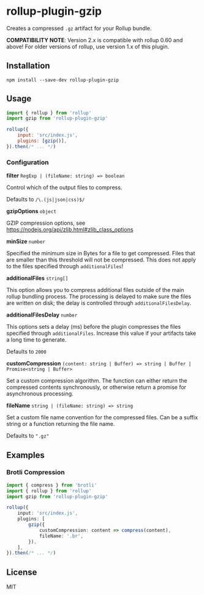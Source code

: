 # rollup-plugin-gzip

Creates a compressed `.gz` artifact for your Rollup bundle.

**COMPATIBILITY NOTE**: Version 2.x is compatible with rollup 0.60 and above! For older versions of rollup, use version 1.x of this plugin.

## Installation

```
npm install --save-dev rollup-plugin-gzip
```

## Usage

```js
import { rollup } from 'rollup'
import gzip from 'rollup-plugin-gzip'

rollup({
    input: 'src/index.js',
    plugins: [gzip()],
}).then(/* ... */)
```

### Configuration

**filter** `RegExp | (fileName: string) => boolean`

Control which of the output files to compress.

Defaults to `/\.(js|json|css)$/`

**gzipOptions** `object`

GZIP compression options, see https://nodejs.org/api/zlib.html#zlib_class_options

**minSize** `number`

Specified the minimum size in Bytes for a file to get compressed. Files that are smaller than this threshold will not be compressed. This does not apply to the files specified through `additionalFiles`!

**additionalFiles** `string[]`

This option allows you to compress additional files outside of the main rollup bundling process. The processing is delayed to make sure the files are written on disk; the delay is controlled through `additionalFilesDelay`.

**additionalFilesDelay** `number`

This options sets a delay (ms) before the plugin compresses the files specified through `additionalFiles`. Increase this value if your artifacts take a long time to generate.

Defaults to `2000`

**customCompression** `(content: string | Buffer) => string | Buffer | Promise<string | Buffer>`

Set a custom compression algorithm. The function can either return the compressed contents synchronously, or otherwise return a promise for asynchronous processing.

**fileName** `string | (fileName: string) => string`

Set a custom file name convention for the compressed files. Can be a suffix string or a function returning the file name.

Defaults to `".gz"`

## Examples

### Brotli Compression

```ts
import { compress } from 'brotli'
import { rollup } from 'rollup'
import gzip from 'rollup-plugin-gzip'

rollup({
    input: 'src/index.js',
    plugins: [
        gzip({
            customCompression: content => compress(content),
            fileName: '.br',
        }),
    ],
}).then(/* ... */)
```

## License

MIT

